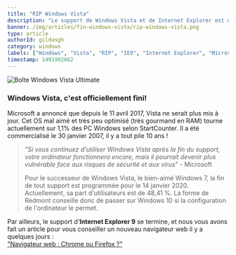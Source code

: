 ```yaml
---
title: "RIP Windows Vista"
description: "Le support de Windows Vista et de Internet Explorer est désormais fini"
banner: /img/articles/fin-windows-vista/rip-windows-vista.png
type: article
authorId: gildasgh
category: windows
labels: ["Windows", "Vista", "RIP", "IE9", "Internet Explorer", "Microsoft"]
timestamp: 1491992662
---
```


 ![Boîte Windows Vista Ultimate](/img/articles/fin-windows-vista/boite-windows-vista-ultimate_00FA000000043641.png)

### Windows Vista, c'est officiellement fini!

 Microsoft a annoncé que depuis le 11 avril 2017, Vista ne serait plus mis à jour. Cet OS mal aimé et très peu optimisé (très gourmand en RAM) tourne actuellement sur 1,1% des PC Windows selon StartCounter. Il a été commercialisé le 30 janvier 2007, il y a tout pile 10 ans !

 
>  *"Si vous continuez d'utiliser Windows Vista après la fin du support, votre ordinateur fonctionnera encore, mais il pourrait devenir plus vulnérable face aux risques de sécurité et aux virus*" - Microsoft
> 
>   Pour le successeur de Windows Vista, le bien-aimé Windows 7, la fin de tout support est programmée pour le 14 janvier 2020. Actuellement, sa part d'utilisateurs est de 48,41 %. La forme de Redmont conseille donc de passer sur Windows 10 si la configuration de l'ordinateur le permet.

 Par ailleurs, le support d'**Internet Explorer 9** se termine, et nous vous avons fait un article pour vous conseiller un nouveau navigateur web il y a quelques jours :  
 ["Navigateur web : Chrome ou Firefox ?"](https://becauseofprog.cf/blog/chrome-ou-firefox-15) 
